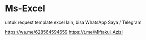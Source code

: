 # Ms-Excel 
untuk request template excel lain, bisa WhatsApp Saya / Telegram

https://wa.me/628564594659
https://t.me/Miftakul_Azizi
